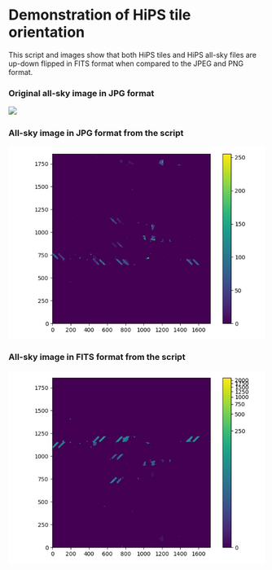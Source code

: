 # Demonstration of HiPS tile orientation

This script and images show that both HiPS tiles and HiPS all-sky files 
are up-down flipped in FITS format when compared to the JPEG and PNG format.

### Original all-sky image in JPG format

<img src="https://github.com/hipspy/hips-extra/raw/master/datasets/samples/IRAC4/Norder3/Allsky.jpg" width="400">

### All-sky image in JPG format from the script

![Allsky_from_JPG.jpg](Allsky_from_JPG.jpg)

### All-sky image in FITS format from the script

![Allsky_from_FITS.jpg](Allsky_from_FITS.jpg)
